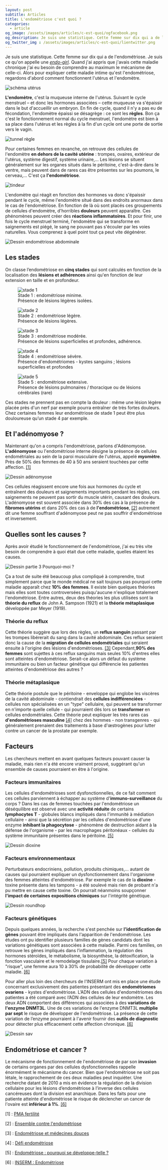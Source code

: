 ```yaml
---
layout: post
subtitle: Articles
title: L'endométriose c'est quoi ?
categories:
  - article
og_image: /assets/images/articles/c-est-quoi/ogfacebook.png
og_description: Je suis une statistique. Cette femme sur dix qui a de l’endométriose. Je suis ce qu’on appelle une endo-girl. Quand j’ai appris que j’avais cette maladie chronique j’ai eu besoin de comprendre au maximum le mécanisme de celle-ci. Alors j'ai décidé d'expliquer cette maladie intime qu’est l’endométriose.
og_twitter_img : /assets/images/articles/c-est-quoi/lientwitter.png
---
```


Je suis une statistique. Cette femme sur dix qui a de l'endométriose. Je suis ce qu'on appelle une [*endo-girl*](/histoire/2018/03/22/partie-1-le-deni.html "BD Endonymous partie 1 le déni"). Quand j'ai appris que j'avais cette maladie chronique j'ai eu besoin de comprendre au maximum le mécanisme de celle-ci. Alors pour expliquer cette maladie intime qu'est l'endométriose, regardons d'abord comment fonctionnent l'utérus et l'endomètre.

<img src="/assets/images/articles/c-est-quoi/uterus.png" alt="schéma utérus" class="center">

**L'endomètre**, c'est la muqueuse interne de l'utérus. Suivant le cycle menstruel – et donc les hormones associées – cette muqueuse va s'épaissir dans le but d'accueillir un embryon. En fin de cycle, quand il n'y a pas eu de fécondation, l'endomètre épaissi se désagrège : ce sont les **règles**. Bon ça c'est le fonctionnement normal du cycle menstruel, l'endomètre est bien à sa place dans l'utérus et les règles à la fin d'un cycle ont une porte de sortie vers le vagin.

<img src="/assets/images/articles/c-est-quoi/regles-tunnel.png" alt="tunnel règle" class="center">

Pour certaines femmes en revanche, on retrouve des cellules de l'endomètre **en dehors de la cavité utérine** : trompes, ovaires, extérieur de l'utérus, système digestif, système urinaire,... Les lésions se situent généralement sur les organes situés dans le péritoine, c'est-à-dire dans le ventre, mais peuvent dans de rares cas être présentes sur les poumons, le cerveau,… C'est ça **l'endométriose**.

<img src="/assets/images/articles/c-est-quoi/tindeur.png" alt="tindeur" class="center">

L'endomètre qui réagit en fonction des hormones va donc s'épaissir pendant le cycle, même l'endomètre situé dans des endroits anormaux dans le cas de l'endométriose. En fonction de là où sont placés ces groupements de cellules d'endomètre, d'horribles **douleurs** peuvent apparaître. Ces phénomènes peuvent créer des **réactions inflammatoires**.
Et pour finir, une fois le cycle menstruel terminé, l'endomètre qui se transforme en saignements est piégé, le sang ne pouvant pas s'écouler par les voies naturelles.
Vous comprenez à quel point tout ça peut vite dégénérer.

<img src="/assets/images/articles/c-est-quoi/ventre-endo.png" alt="Dessin endométriose abdominale" class="center">

## Les stades
On classe l’endométriose en **cinq stades** qui sont calculés en fonction de la localisation des **lésions et adhérences** ainsi qu'en fonction de leur extension en taille et en profondeur.

<figure>
  <img src="/assets/images/articles/c-est-quoi/stade1.png" alt="stade 1" class="center middle">
  <figcaption>Stade 1 : endométriose minime.<br> Présence de lésions légères isolées.</figcaption>
</figure>
<figure>
  <img src="/assets/images/articles/c-est-quoi/stade2.png" alt="stade 2" class="center middle">
  <figcaption>Stade 2 : endométriose légère.<br> Présence de lésions légères.</figcaption>
</figure>
<figure>
  <img src="/assets/images/articles/c-est-quoi/stade3.png" alt="stade 3" class="center middle">
  <figcaption> Stade 3 : endométriose modérée.<br> Présence de lésions superficielles et profondes, adhérence.</figcaption>
</figure>
<figure>
  <img src="/assets/images/articles/c-est-quoi/stade4.png" alt="stade 4" class="center middle">
  <figcaption>Stade 4 : endométriose sévère.<br> Présence d'endométriomes - kystes sanguins ; lésions superficielles et profondes</figcaption>
</figure>
<figure>
  <img src="/assets/images/articles/c-est-quoi/stade5.png" alt="stade 5" class="center middle">
  <figcaption>Stade 5 : endométriose extensive.<br> Présence de lésions pulmonaires / thoracique ou de lésions cérébrales (rare)</figcaption>
</figure>

Ces stades ne prennent pas en compte la douleur : même une lésion légère placée près d'un nerf par exemple pourra entraîner de très fortes douleurs. Chez certaines femmes leur endométriose de stade 1 peut être plus douloureuse qu’un stade 4 par exemple.

## Et l'adénomyose ?
Maintenant qu'on a compris l'endométriose, parlons d'Adénomyose.
**L'adénomyose** ou l'endométriose interne désigne la présence de cellules endométriales au sein de la paroi musculaire de l'utérus, appelé **myomètre**. Près de 50% des femmes de 40 à 50 ans seraient touchées par cette affection. <a href="#1" class="inside-notes">[1]</a>


<img src="/assets/images/articles/c-est-quoi/adenomyose.png" alt="Dessin adénomyose" class="center">

Ces cellules réagissent encore une fois aux hormones du cycle et entraînent des douleurs et saignements importants pendant les règles, ces saignements ne peuvent pas sortir du muscle utérin, causant des douleurs. L'adénomyose est souvent associée dans 30% des cas à la présence de **fibromes utérins** et dans 20% des cas à de **l'endométriose**, <a href="#2" class="inside-notes">[2]</a> autrement dit une femme souffrant d'adénomyose peut ne pas souffrir d'endométriose et inversement.

## Quelles sont les causes ?
Après avoir étudié le fonctionnement de l'endométriose, j'ai eu très vite besoin de comprendre à quoi était due cette maladie, quelles étaient les causes.

<img src="/assets/images/articles/c-est-quoi/pourquoi.png" alt="Dessin partie 3 Pourquoi-moi ?" class="center">

Ça a tout de suite été beaucoup plus compliqué à comprendre, tout simplement parce que le monde médical ne sait toujours pas pourquoi cette maladie apparaît chez **10% des femmes**. Il existe bien quelques théories mais elles sont toutes controversées puisqu'aucune n'explique totalement l'endométriose.
Entre autres, deux des théories les plus utilisées sont la **théorie du reflux** de John A. Sampson (1921) et la **théorie métaplasique** développée par Meyer (1919).

### Théorie du reflux
Cette théorie suggère que lors des règles, un **reflux sanguin** passant par les trompes libérerait du sang dans la cavité abdominale. Ces reflux seraient donc la cause de la **migration de cellules endométriales** qui seraient ensuite à l'origine des lésions d'endométrioses. <a href="#3" class="inside-notes">[3]</a>
Cependant,**90% des femmes** sont sujettes à ces reflux sanguins mais seules 10% d'entres elles sont atteintes d'endométriose. Serait-ce alors un défaut du système immunitaire ou bien un facteur génétique qui différencie les patientes atteintes d'endométriose des autres ?

### Théorie métaplasique
Cette théorie postule que le péritoine - enveloppe qui englobe les viscères de la cavité abdominale - contiendrait des **cellules indifférenciées** - cellules non spécialisées en un "type" cellulaire, qui peuvent se transformer en n'importe quelle cellule - qui pourraient dès lors se **transformer** en cellules endométriales. Cette théorie peut expliquer les très rares cas **d'endométrioses masculine** <a href="#4" class="inside-notes">[4]</a> chez des hommes - non transgenres - qui généralement prenaient des traitements à base d'œstrogènes pour lutter contre un cancer de la prostate par exemple.

## Facteurs
Les chercheurs mettent en avant quelques facteurs pouvant causer la maladie, mais rien n'a été encore vraiment prouvé, suggérant qu'un ensemble de causes pourraient en être à l'origine.

### Facteurs immunitaires
Les cellules d'endométrioses sont dysfonctionnelles, de ce fait comment ces cellules parviennent à échapper au système d'**immuno-surveillance** du corps ? Dans les cas de femmes touchées par l'endométriose un déséquilibre est observé avec une **activité réduite** de certains **lymphocytes T** - globules blancs impliqués dans l'immunité à médiation cellulaire - ainsi que la sécrétion par les cellules d'endométriose d'une enzyme **inhibant la phagocytose** - phénomène de destruction aidant à la défense de l'organisme - par les macrophages péritonéaux - cellules du système immunitaire présentes dans le péritoine. <a href="#5" class="inside-notes">[5]</a>

<img src="/assets/images/articles/c-est-quoi/dioxine.png" alt="Dessin dioxine" class="center">

### Facteurs environnementaux
Perturbateurs endocriniens, pollution, produits chimiques,… autant de causes qui pourraient expliquer un dysfonctionnement dans l'organisme des femmes atteintes d'endométriose. Par exemple le cas de la **dioxine** - toxine présente dans les tampons - a été soulevé mais rien de probant n'a pu mettre en cause cette toxine. On pourrait néanmoins soupçonner **l'impact de certaines expositions chimiques** sur l'intégrité génétique.

<img src="/assets/images/articles/c-est-quoi/roundhop.png" alt="Dessin roundhop" class="center little">

### Facteurs génétiques
Depuis quelques années, la recherche s'est penchée sur **l'identification de gènes** pouvant être impliqués dans l'apparition de l'endométriose. Les études ont pu identifier plusieurs familles de gènes candidats dont les variations génétiques sont associées à cette maladie. Parmi ces familles, on retrouve les gènes impliqués dans l’inflammation, la régulation des hormones stéroïdes, le métabolisme, la biosynthèse, la détoxification, la fonction vasculaire et le remodelage tissulaire.<a href="#5" class="inside-notes">[5]</a> Pour chaque variation à "risque", une femme aura 10 à 30% de probabilité de développer cette maladie. <a href="#6" class="inside-notes">[6]</a>

Pour aller plus loin des chercheurs de l'INSERM ont mis en place une étude concernant exclusivement des patientes présentant des **endométriomes ovariens** - kystes d'endométriose. L’ADN des cellules d'endométriomes des patientes a été comparé avec l’ADN des cellules de leur endomètre. Les deux ADN comportent des différences qui associées à des **variations de l'enzyme DNMT3L**. Une de ces variations de l'enzyme DNMT3L **multiplie par sept** le risque de développer de l'endométriose. La présence de cette variation de l’enzyme pourraient à l'avenir fournir des **outils de diagnostic** pour détecter plus efficacement cette affection chronique. <a href="#6" class="inside-notes">[6]</a>

<img src="/assets/images/articles/c-est-quoi/sav.png" alt="Dessin sav" class="center">

## Endométriose et cancer ?
Le mécanisme de fonctionnement de l'endométriose de par son **invasion** de certains organes par des cellules dysfonctionnelles rappelle énormément le mécanisme du cancer. Bien que l'endométriose ne soit pas létale, le rapprochement de ces deux maladies peut inquiéter. Une recherche datant de 2010 a mis en évidence la régulation de la division cellulaire pour les lésions d’endométriose à l’inverse des cellules cancéreuses dont la division est anarchique. Dans les faits pour une patiente atteinte d'endométriose le risque de déclencher un cancer de l'ovaire est **inférieur à 1%**. <a href="#6" class="inside-notes">[6]</a>

<div class="footnotes">
<p><a id="1">[1]</a> : <a class="link-note" target="_blank" href="https://pmafertilite.com/adenomyose/">PMA fertilité</a></p>
<p><a id="2">[2]</a> : <a class="link-note" target="_blank" href="http://www.ensemblecontrelendometriose.fr/pages/l-endometriose/les-atteintes/adenomyose.html">Ensemble contre l'endométriose</a></p>
<p><a id="3">[3]</a> : <a class="link-note" target="_blank" href="https://qu-est-ce-que-l-endometriose.webnode.fr/quest-ce-que-lendometriose-/theories%2c-hypoth%C3%A8ses-soutenues%2c-pesticides-/">Endométriose et médecines douces</a></p>
<p><a id="4">[4]</a> : <a class="link-note" target="_blank" href="https://defi-endometriose-articles.webnode.fr/endometriose-chez-lhomme/">Défi endométriose</a></p>
<p><a id="5">[5]</a> : <a class="link-note" target="_blank" href="https://orbi.uliege.be/bitstream/2268/142313/1/Beliard%20A%20Ref%20en%20G%20et%20Obst.pdf">Endométriose : pourquoi se développe-telle ?</a></p>
<p><a id="6">[6]</a> : <a class="link-note" target="_blank" href="https://www.inserm.fr/information-en-sante/dossiers-information/endometriose">INSERM : Endométriose</a></p>
</div>

